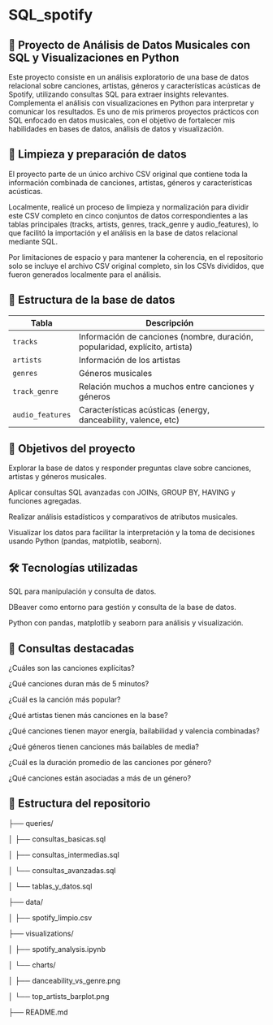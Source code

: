# SQL_spotify
## 🎵 Proyecto de Análisis de Datos Musicales con SQL y Visualizaciones en Python

Este proyecto consiste en un análisis exploratorio de una base de datos relacional sobre canciones, artistas, géneros y características acústicas de Spotify, utilizando consultas SQL para extraer insights relevantes. Complementa el análisis con visualizaciones en Python para interpretar y comunicar los resultados. Es uno de mis primeros proyectos prácticos con SQL enfocado en datos musicales, con el objetivo de fortalecer mis habilidades en bases de datos, análisis de datos y visualización.

## 🧹 Limpieza y preparación de datos
El proyecto parte de un único archivo CSV original que contiene toda la información combinada de canciones, artistas, géneros y características acústicas.

Localmente, realicé un proceso de limpieza y normalización para dividir este CSV completo en cinco conjuntos de datos correspondientes a las tablas principales (tracks, artists, genres, track_genre y audio_features), lo que facilitó la importación y el análisis en la base de datos relacional mediante SQL.

Por limitaciones de espacio y para mantener la coherencia, en el repositorio solo se incluye el archivo CSV original completo, sin los CSVs divididos, que fueron generados localmente para el análisis.


## 📁 Estructura de la base de datos
| Tabla            | Descripción                                                                  |
| ---------------- | ---------------------------------------------------------------------------- |
| `tracks`         | Información de canciones (nombre, duración, popularidad, explícito, artista) |
| `artists`        | Información de los artistas                                                  |
| `genres`         | Géneros musicales                                                            |
| `track_genre`    | Relación muchos a muchos entre canciones y géneros                           |
| `audio_features` | Características acústicas (energy, danceability, valence, etc)               |


## 🎯 Objetivos del proyecto

Explorar la base de datos y responder preguntas clave sobre canciones, artistas y géneros musicales.

Aplicar consultas SQL avanzadas con JOINs, GROUP BY, HAVING y funciones agregadas.

Realizar análisis estadísticos y comparativos de atributos musicales.

Visualizar los datos para facilitar la interpretación y la toma de decisiones usando Python (pandas, matplotlib, seaborn).

## 🛠️ Tecnologías utilizadas

SQL para manipulación y consulta de datos.

DBeaver como entorno para gestión y consulta de la base de datos.

Python con pandas, matplotlib y seaborn para análisis y visualización.

## 🧠 Consultas destacadas

¿Cuáles son las canciones explícitas?

¿Qué canciones duran más de 5 minutos?

¿Cuál es la canción más popular?

¿Qué artistas tienen más canciones en la base?

¿Qué canciones tienen mayor energía, bailabilidad y valencia combinadas?

¿Qué géneros tienen canciones más bailables de media?

¿Cuál es la duración promedio de las canciones por género?

¿Qué canciones están asociadas a más de un género?

## 📁 Estructura del repositorio

├── queries/

│       ├── consultas_basicas.sql

│       ├── consultas_intermedias.sql

│       └── consultas_avanzadas.sql

│       └── tablas_y_datos.sql

├── data/

│       ├── spotify_limpio.csv

├── visualizations/

│   ├── spotify_analysis.ipynb

│   └── charts/

│       ├── danceability_vs_genre.png

│       └── top_artists_barplot.png

├── README.md
